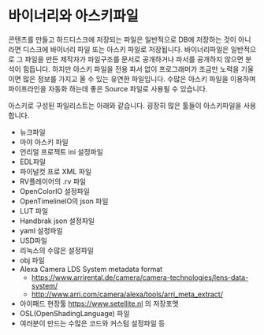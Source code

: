 # 바이너리와 아스키파일
콘텐츠를 만들고 하드디스크에 저장되는 파일은 일반적으로 DB에 저장하는 것이 아니라면 디스크에 바이너리 파일 또는 아스키 파일로 저장됩니다.
바이너리파일은 일반적으로 그 파일을 만든 제작자가 파일구조를 문서로 공개하거나 파서를 공개하지 않으면 분석이 힘듭니다.
하지만 아스키 파일을 전용 파서 없이 프로그래머가 조금만 노력을 기울이면 많은 정보를 가지고 올 수 있는 유연한 파일입니다. 수많은 아스키 파일을 이용하며 파이프라인을 자동화 하는데 좋은 Source 파일로 사용될 수 있습니다.

아스키로 구성된 파일리스트는 아래와 같습니다. 굉장히 많은 툴들이 아스키파일을 사용합니다.

- 뉴크파일
- 마야 아스키 파일
- 언리얼 프로젝트 ini 설정파일
- EDL파일
- 파이널컷 프로 XML 파일
- RV플레이어의 .rv 파일
- OpenColorIO 설정파일
- OpenTimelineIO의 json 파일
- LUT 파일
- Handbrak json 설정파일
- yaml 설정파일
- USD파일
- 리눅스의 수많은 설정파일
- obj 파일
- Alexa Camera LDS System metadata format
    - https://www.arrirental.de/camera/camera-technologies/lens-data-system/
    - http://www.arri.com/camera/alexa/tools/arri_meta_extract/
- 아이패드 현장툴 https://www.setellite.nl 의 저장포멧
- OSL(OpenShadingLanguage) 파일
- 여러분이 만드는 수많은 코드와 커스텀 설정파일 등
